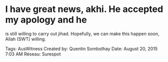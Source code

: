 # I have great news, akhi. He accepted my apology and he
is still willing to carry out jihad.
Hopefully, we can make this happen soon, Allah (SWT) willing.

Tags: AusWitness
Created by: Quentin Sombsthay
Date: August 20, 2015 7:03 AM
Réseau: Surespot
